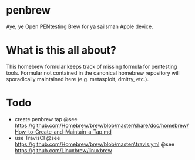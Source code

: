 # penbrew
Aye, ye Open PENtesting Brew for ya sailsman Apple device.

# What is this all about?
This homebrew formular keeps track of missing formula for pentesting tools.
Formular not contained in the canonical homebrew repository will sporadically maintained here (e.g. metasploit, dmitry, etc.).

# Todo
* create penbrew tap
@see https://github.com/Homebrew/brew/blob/master/share/doc/homebrew/How-to-Create-and-Maintain-a-Tap.md
* use TravisCI
@see https://github.com/Homebrew/brew/blob/master/.travis.yml
@see https://github.com/Linuxbrew/linuxbrew